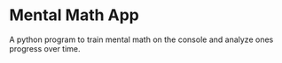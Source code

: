 # Mental Math App
A python program to train mental math on the console and analyze ones progress over time.


